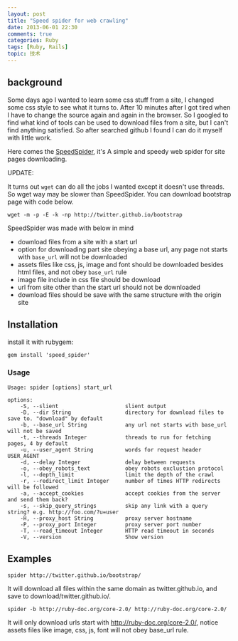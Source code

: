 ```yaml
---
layout: post
title: "Speed spider for web crawling"
date: 2013-06-01 22:30
comments: true
categories: Ruby
tags: [Ruby, Rails]
topic: 技术
---
```


## background

Some days ago I wanted to learn some css stuff from a site, I changed some css style to see what it turns to.
After 10 minutes after I got tired when I have to change the source again and again in the browser.
So I googled to find what kind of tools can be used to download files from a site, but I can't find anything satisfied.
So after searched github I found I can do it myself with little work.

Here comes the [SpeedSpider][1], it's A simple and speedy web spider for site pages downloading.

UPDATE:

It turns out `wget` can do all the jobs I wanted except it doesn't use threads. So wget way may be slower than SpeedSpider.
You can download bootstrap page with code below.

    wget -m -p -E -k -np http://twitter.github.io/bootstrap

<!--more-->

SpeedSpider was made with below in mind

* download files from a site with a start url
* option for downloading part site obeying a base url, any page not starts with `base_url` will not be downloaded
* assets files like css, js, image and font should be downloaded besides html files, and not obey `base_url` rule
* image file include in css file should be download
* url from site other than the start url should not be downloaded
* download files should be save with the same structure with the origin site

## Installation

install it with rubygem:

    gem install 'speed_spider'

### Usage

    Usage: spider [options] start_url

    options:
        -S, --slient                     slient output
        -D, --dir String                 directory for download files to save to. "download" by default
        -b, --base_url String            any url not starts with base_url will not be saved
        -t, --threads Integer            threads to run for fetching pages, 4 by default
        -u, --user_agent String          words for request header USER_AGENT
        -d, --delay Integer              delay between requests
        -o, --obey_robots_text           obey robots exclustion protocol
        -l, --depth_limit                limit the depth of the crawl
        -r, --redirect_limit Integer     number of times HTTP redirects will be followed
        -a, --accept_cookies             accept cookies from the server and send them back?
        -s, --skip_query_strings         skip any link with a query string? e.g. http://foo.com/?u=user
        -H, --proxy_host String          proxy server hostname
        -P, --proxy_port Integer         proxy server port number
        -T, --read_timeout Integer       HTTP read timeout in seconds
        -V, --version                    Show version

## Examples

    spider http://twitter.github.io/bootstrap/

It will download all files within the same domain as twitter.github.io, and save to download/twitter.github.io/.

    spider -b http://ruby-doc.org/core-2.0/ http://ruby-doc.org/core-2.0/

It will only download urls start with http://ruby-doc.org/core-2.0/, notice assets files like image, css, js, font will not obey base_url rule.

[1]:https://github.com/wongyouth/speed_spider
